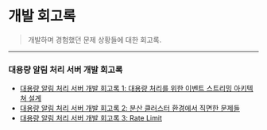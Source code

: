 # 개발 회고록

> 개발하며 경험했던 문제 상황들에 대한 회고록.
---
### 대용량 알림 처리 서버 개발 회고록
- [대용량 알림 처리 서버 개발 회고록 1: 대용량 처리를 위한 이벤트 스트리밍 아키텍쳐 설계](https://github.com/KyumKyum/DEV_SALAD/blob/main/retrospect/massNotifier/massNotifier_architecture.md)
- [대용량 알림 처리 서버 개발 회고록 2: 분산 클러스터 환경에서 직면한 문제들](https://github.com/KyumKyum/DEV_SALAD/blob/main/retrospect/massNotifier/massNotifier_problem.md)
- [대용량 알림 처리 서버 개발 회고록 3: Rate Limit]()